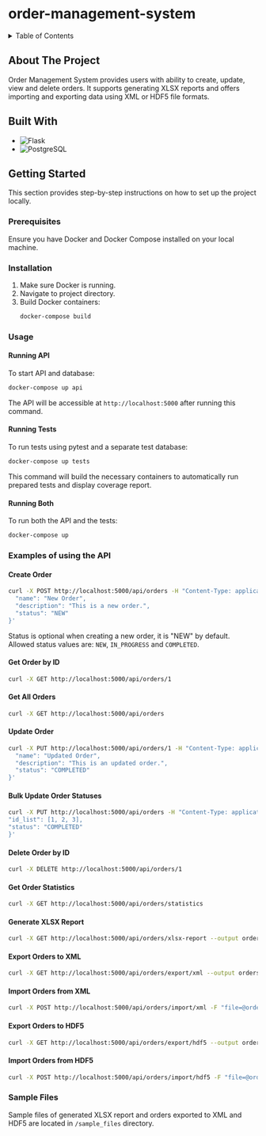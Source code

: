 # order-management-system

<details>
  <summary>Table of Contents</summary>
  <ol>
    <li>
        <a href="#about-the-project">About The Project</a>
    </li>
    <li>
        <a href="#built-with">Built With</a></li>
    </li>
    <li>
      <a href="#getting-started">Getting Started</a>
        <ul>
            <li><a href="#prerequisites">Prerequisites</a></li>
            <li><a href="#installation">Installation</a></li>
        </ul>
    </li>
    <li>
        <a href="#usage">Usage</a>
        <ul>
            <li><a href="#running-api">Running API</a></li>
            <li><a href="#running-tests">Running Tests</a></li>
            <li><a href="#running-both">Running Both</a></li>
        </ul>
    </li>
    <li>
        <a href="#examples-of-using-the-api">Examples of using the API</a>
        <ul>
            <li><a href="#create-order">Create Order</a></li>
            <li><a href="#get-order-by-id">Get Order by ID</a></li>
            <li><a href="#get-all-orders">Get All Orders</a></li>
            <li><a href="#update-order">Update Order</a></li>
            <li><a href="#bulk-update-order-statuses">Bulk Update Order Statuses<a></li>
            <li><a href="#delete-order-by-id">Delete Order by ID</a></li>
            <li><a href="#get-order-statistics">Get Order Statistics</a></li>
            <li><a href="#generate-xlsx-report">Generate XLSX Report</a></li>
            <li><a href="#export-orders-to-xml">Export Orders to XML</a></li>
            <li><a href="#import-orders-from-xml">Import Orders from XML</a></li>
            <li><a href="#export-orders-to-hdf5">Export Orders to HDF5<a></li>
            <li><a href="#import-orders-from-hdf5">Import Orders from HDF5</a></li>
        </ul>
    </li>
    <li>
        <a href="#sample-files">Sample Files</a>
    </li>
  </ol>
</details>

## About The Project

Order Management System provides users with ability to create, update, view and delete orders. It supports generating XLSX reports and offers importing and exporting data using XML or HDF5 file formats.

## Built With

- ![Flask](https://img.shields.io/badge/Flask-000000?style=for-the-badge&logo=flask&logoColor=white)
- ![PostgreSQL](https://img.shields.io/badge/PostgreSQL-316192?style=for-the-badge&logo=postgresql&logoColor=white)

## Getting Started

This section provides step-by-step instructions on how to set up the project locally.

### Prerequisites

Ensure you have Docker and Docker Compose installed on your local machine.

### Installation

1. Make sure Docker is running.
2. Navigate to project directory.
3. Build Docker containers:
   ```sh
   docker-compose build
   ```

### Usage

#### Running API

To start API and database:

```sh
docker-compose up api
```

The API will be accessible at `http://localhost:5000` after running this command.

#### Running Tests

To run tests using pytest and a separate test database:

```sh
docker-compose up tests
```

This command will build the necessary containers to automatically run prepared tests and display coverage report.

#### Running Both

To run both the API and the tests:

```sh
docker-compose up
```

### Examples of using the API

#### Create Order

```sh
curl -X POST http://localhost:5000/api/orders -H "Content-Type: application/json" -d '{
  "name": "New Order",
  "description": "This is a new order.",
  "status": "NEW"
}'
```

Status is optional when creating a new order, it is "NEW" by default. Allowed status values are: `NEW`, `IN_PROGRESS` and `COMPLETED`.

#### Get Order by ID

```sh
curl -X GET http://localhost:5000/api/orders/1
```

#### Get All Orders

```sh
curl -X GET http://localhost:5000/api/orders
```

#### Update Order

```sh
curl -X PUT http://localhost:5000/api/orders/1 -H "Content-Type: application/json" -d '{
  "name": "Updated Order",
  "description": "This is an updated order.",
  "status": "COMPLETED"
}'
```

#### Bulk Update Order Statuses

```sh
curl -X PUT http://localhost:5000/api/orders -H "Content-Type: application/json" -d '{
"id_list": [1, 2, 3],
"status": "COMPLETED"
}'
```

#### Delete Order by ID

```sh
curl -X DELETE http://localhost:5000/api/orders/1
```

#### Get Order Statistics

```sh
curl -X GET http://localhost:5000/api/orders/statistics
```

#### Generate XLSX Report

```sh
curl -X GET http://localhost:5000/api/orders/xlsx-report --output orders_report.xlsx
```

#### Export Orders to XML

```sh
curl -X GET http://localhost:5000/api/orders/export/xml --output orders.xml
```

#### Import Orders from XML

```sh
curl -X POST http://localhost:5000/api/orders/import/xml -F "file=@orders.xml"
```

#### Export Orders to HDF5

```sh
curl -X GET http://localhost:5000/api/orders/export/hdf5 --output orders.h5
```

#### Import Orders from HDF5

```sh
curl -X POST http://localhost:5000/api/orders/import/hdf5 -F "file=@orders.h5"
```

### Sample Files

Sample files of generated XLSX report and orders exported to XML and HDF5 are located in `/sample_files` directory.
